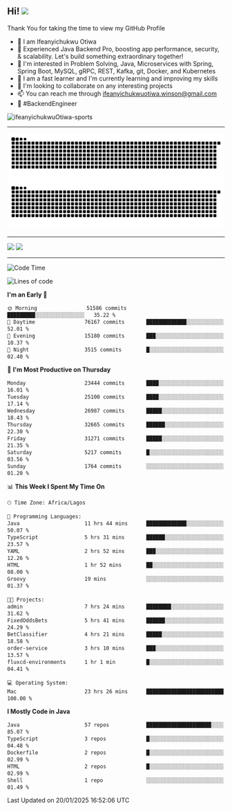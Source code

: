 <!-- BLOG-POST-LIST:START --><!-- BLOG-POST-LIST:END -->

## Hi! <img src="https://media.giphy.com/media/hvRJCLFzcasrR4ia7z/giphy.gif" width="4%"> 

Thank You for taking the time to view my GitHub Profile

- 👋 I am Ifeanyichukwu Otiwa
- 🚀 Experienced Java Backend Pro, boosting app performance, security, & scalability. Let's build something extraordinary together!
- 👀 I'm interested in Problem Solving, Java, Microservices with Spring, Spring Boot, MySQL, gRPC, REST, Kafka, git, Docker, and Kubernetes
- 🌱 I am a fast learner and I'm currently learning and improving my skills
- 💞️ I'm looking to collaborate on any interesting projects
- 📫 You can reach me through ifeanyichukwuotiwa.winson@gmail.com
- 🚀 #BackendEngineer

<p align="left" marginTop="10px"> <img src="https://komarev.com/ghpvc/?username=ifeanyichukwuOtiwa-sports&label=Profile%20views&color=0e75b6&style=for-the-badge" alt="ifeanyichukwuOtiwa-sports" /> </p>

***

<!--🐍📈SNAKEGRAPH / 🌐WEBSITE: https://github.com/Platane/snk -->
![github contribution grid snake animation](https://raw.githubusercontent.com/ifeanyichukwuOtiwa-sports/ifeanyichukwuOtiwa-sports/output/github-contribution-grid-snake-dark.svg#gh-dark-mode-only)![github contribution grid snake animation](https://raw.githubusercontent.com/ifeanyichukwuOtiwa-sports/ifeanyichukwuOtiwa-sports/output/github-contribution-grid-snake.svg#gh-light-mode-only)

***

<p float="left">
  <img float="left" src="https://github-readme-stats.vercel.app/api?username=ifeanyichukwuOtiwa-sports&count_private=true&include_all_commits=true&theme=react&show_icons=true" />
  <img float="right" src="https://github-readme-stats.vercel.app/api/top-langs/?username=ifeanyichukwuOtiwa-sports&layout=compact&show_icons=true&theme=react" /> 
</p>

***



<!--START_SECTION:waka-->
![Code Time](http://img.shields.io/badge/Code%20Time-3%2C348%20hrs%2020%20mins-blue)

![Lines of code](https://img.shields.io/badge/From%20Hello%20World%20I%27ve%20Written-37.0%20million%20lines%20of%20code-blue)

**I'm an Early 🐤** 

```text
🌞 Morning                51586 commits       █████████░░░░░░░░░░░░░░░░   35.22 % 
🌆 Daytime                76167 commits       █████████████░░░░░░░░░░░░   52.01 % 
🌃 Evening                15180 commits       ███░░░░░░░░░░░░░░░░░░░░░░   10.37 % 
🌙 Night                  3515 commits        █░░░░░░░░░░░░░░░░░░░░░░░░   02.40 % 
```
📅 **I'm Most Productive on Thursday** 

```text
Monday                   23444 commits       ████░░░░░░░░░░░░░░░░░░░░░   16.01 % 
Tuesday                  25100 commits       ████░░░░░░░░░░░░░░░░░░░░░   17.14 % 
Wednesday                26987 commits       █████░░░░░░░░░░░░░░░░░░░░   18.43 % 
Thursday                 32665 commits       ██████░░░░░░░░░░░░░░░░░░░   22.30 % 
Friday                   31271 commits       █████░░░░░░░░░░░░░░░░░░░░   21.35 % 
Saturday                 5217 commits        █░░░░░░░░░░░░░░░░░░░░░░░░   03.56 % 
Sunday                   1764 commits        ░░░░░░░░░░░░░░░░░░░░░░░░░   01.20 % 
```


📊 **This Week I Spent My Time On** 

```text
🕑︎ Time Zone: Africa/Lagos

💬 Programming Languages: 
Java                     11 hrs 44 mins      █████████████░░░░░░░░░░░░   50.07 % 
TypeScript               5 hrs 31 mins       ██████░░░░░░░░░░░░░░░░░░░   23.57 % 
YAML                     2 hrs 52 mins       ███░░░░░░░░░░░░░░░░░░░░░░   12.26 % 
HTML                     1 hr 52 mins        ██░░░░░░░░░░░░░░░░░░░░░░░   08.00 % 
Groovy                   19 mins             ░░░░░░░░░░░░░░░░░░░░░░░░░   01.37 % 

🐱‍💻 Projects: 
admin                    7 hrs 24 mins       ████████░░░░░░░░░░░░░░░░░   31.62 % 
FixedOddsBets            5 hrs 41 mins       ██████░░░░░░░░░░░░░░░░░░░   24.29 % 
BetClassifier            4 hrs 21 mins       █████░░░░░░░░░░░░░░░░░░░░   18.58 % 
order-service            3 hrs 10 mins       ███░░░░░░░░░░░░░░░░░░░░░░   13.57 % 
fluxcd-environments      1 hr 1 min          █░░░░░░░░░░░░░░░░░░░░░░░░   04.41 % 

💻 Operating System: 
Mac                      23 hrs 26 mins      █████████████████████████   100.00 % 
```

**I Mostly Code in Java** 

```text
Java                     57 repos            █████████████████████░░░░   85.07 % 
TypeScript               3 repos             █░░░░░░░░░░░░░░░░░░░░░░░░   04.48 % 
Dockerfile               2 repos             █░░░░░░░░░░░░░░░░░░░░░░░░   02.99 % 
HTML                     2 repos             █░░░░░░░░░░░░░░░░░░░░░░░░   02.99 % 
Shell                    1 repo              ░░░░░░░░░░░░░░░░░░░░░░░░░   01.49 % 
```




 Last Updated on 20/01/2025 16:52:06 UTC
<!--END_SECTION:waka-->

<!--
<p align="center">
![trophy](https://github-profile-trophy.vercel.app/?username=ifeanyichukwuOtiwa-sports&theme=onedark) (https://github.com/ryo-ma/github-profile-trophy)
</p>
-->

<!---
ifeanyi-otiwa/ifeanyi-otiwa is a ✨ special ✨ repository because its `README.md` (this file) appears on your GitHub profile.
You can click the Preview link to take a look at your changes.
--->
